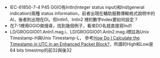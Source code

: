 - IEC-61850-7-4 P45 GGIO有IntIn(Integer status input)和Ind(general indication)兩種
status information，前者出現在輔助服務傳輸格式說明中的AI，後者則出現在DI。但IntIn1、IntIn2
裡的數字index要如何設定？
- 在7-1裡用GGIO做搜尋，找到幾個例子，看來DO名就直接寫Ind1
- LD/GROGGIO01.AnIn1.mag.i、LD/GROGGIO01.AnIn2.mag.i標註為Unix Timestamp-H與Unix Timestamp-L，
參考[How Do I Calculate the Timestamp in UTC in an Enhanced Packet Block?](https://ask.wireshark.org/question/15177/how-do-i-calculate-the-timestamp-in-utc-in-an-enhanced-packet-block/)，所謂的High和Low是64 bits timestmp的前32與後32
